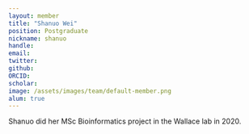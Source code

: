 ```yaml
---
layout: member
title: "Shanuo Wei"
position: Postgraduate
nickname: shanuo
handle: 
email: 
twitter:
github: 
ORCID:
scholar:
image: /assets/images/team/default-member.png
alum: true
---
```


Shanuo did her MSc Bioinformatics project in the Wallace lab in 2020.